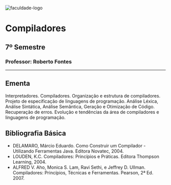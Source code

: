 ![faculdade-logo](https://doity.com.br/media/doity/eventos/evento-13392-logo_organizador.png)

# Compiladores

## 7º Semestre

### **Professor:** Roberto Fontes

---

## Ementa

Interpretadores. Compiladores. Organização e estrutura de compiladores. Projeto de especificação de linguagens de programação. Análise Léxica, Análise Sintática, Análise Semântica, Geração e Otimização de Código. Recuperação de erros. Evolução e tendências da área de compiladores e linguagens de programação.

## Bibliografia Básica

- DELAMARO, Márcio Eduardo. Como Construir um Compilador - Utilizando Ferramentas Java. Editora Novatec, 2004.
- LOUDEN, K.C. Compiladores: Princípios e Práticas. Editora Thompson Learning, 2004.
- ALFRED V. Aho, Monica S. Lam, Ravi Sethi, e Jeffrey D. Ullman. Compiladores: Princípios, Técnicas e Ferramentas. Pearson, 2ª Ed. 2007.
